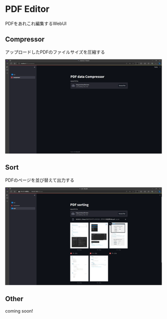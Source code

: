 # PDF Editor

PDFをあれこれ編集するWebUI

## Compressor

アップロードしたPDFのファイルサイズを圧縮する

![compressor_fig](./docs/01_compressor_fig.png)

## Sort

PDFのページを並び替えて出力する

![sort_fig](./docs/02_sort_fig.png)

## Other

coming soon!
